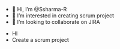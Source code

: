 - 👋 Hi, I’m @Ssharma-R
- 👀 I’m interested in creating scrum project
- 💞️ I’m looking to collaborate on JIRA


<!---
Ssharma-R/Ssharma-R is a ✨ special ✨ repository because its `README.md` (this file) appears on your GitHub profile.
You can click the Preview link to take a look at your changes.
--->
- HI
- Create a scrum project 
